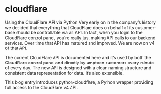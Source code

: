# cloudflare

Using the CloudFlare API via Python
Very early on in the company’s history we decided that everything that CloudFlare does on behalf of its customer-base should be controllable via an API. In fact, when you login to the CloudFlare control panel, you’re really just making API calls to our backend services. Over time that API has matured and improved. We are now on v4 of that API.

The current CloudFlare API is documented here and it’s used by both the CloudFlare control panel and directly by umpteen customers every minute of every day. The new API is designed with a clean naming structure and consistent data representation for data. It’s also extensible.

This blog entry introduces python-cloudflare, a Python wrapper providing full access to the CloudFlare v4 API.

